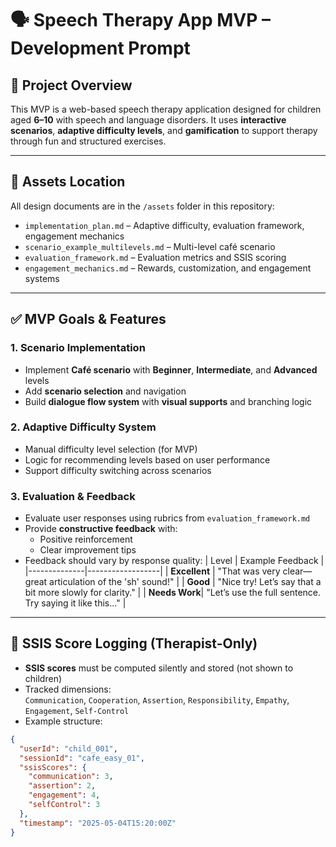 # 🗣️ Speech Therapy App MVP – Development Prompt

## 🧠 Project Overview

This MVP is a web-based speech therapy application designed for children aged **6–10** with speech and language disorders. It uses **interactive scenarios**, **adaptive difficulty levels**, and **gamification** to support therapy through fun and structured exercises.

---

## 📁 Assets Location

All design documents are in the `/assets` folder in this repository:

- `implementation_plan.md` – Adaptive difficulty, evaluation framework, engagement mechanics  
- `scenario_example_multilevels.md` – Multi-level café scenario  
- `evaluation_framework.md` – Evaluation metrics and SSIS scoring  
- `engagement_mechanics.md` – Rewards, customization, and engagement systems

---

## ✅ MVP Goals & Features

### 1. Scenario Implementation
- Implement **Café scenario** with **Beginner**, **Intermediate**, and **Advanced** levels
- Add **scenario selection** and navigation
- Build **dialogue flow system** with **visual supports** and branching logic

### 2. Adaptive Difficulty System
- Manual difficulty level selection (for MVP)
- Logic for recommending levels based on user performance
- Support difficulty switching across scenarios

### 3. Evaluation & Feedback
- Evaluate user responses using rubrics from `evaluation_framework.md`
- Provide **constructive feedback** with:
  - Positive reinforcement
  - Clear improvement tips  
- Feedback should vary by response quality:
  | Level        | Example Feedback |
  |--------------|------------------|
  | **Excellent** | "That was very clear—great articulation of the 'sh' sound!" |
  | **Good**      | "Nice try! Let’s say that a bit more slowly for clarity." |
  | **Needs Work**| "Let’s use the full sentence. Try saying it like this..." |

---

## 🧩 SSIS Score Logging (Therapist-Only)

- **SSIS scores** must be computed silently and stored (not shown to children)
- Tracked dimensions:  
  `Communication`, `Cooperation`, `Assertion`, `Responsibility`, `Empathy`, `Engagement`, `Self-Control`
- Example structure:
```json
{
  "userId": "child_001",
  "sessionId": "cafe_easy_01",
  "ssisScores": {
    "communication": 3,
    "assertion": 2,
    "engagement": 4,
    "selfControl": 3
  },
  "timestamp": "2025-05-04T15:20:00Z"
}
